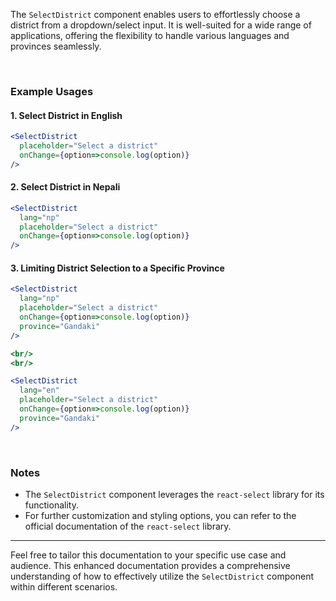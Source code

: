 
The `SelectDistrict` component enables users to effortlessly choose a district from a dropdown/select input. It is well-suited for a wide range of applications, offering the flexibility to handle various languages and provinces seamlessly.

&nbsp;
&nbsp;
&nbsp;
&nbsp;
&nbsp;

### Example Usages

#### 1. Select District in English

```jsx
<SelectDistrict
  placeholder="Select a district"
  onChange={option=>console.log(option)}
/>
```

#### 2. Select District in Nepali

```jsx
<SelectDistrict
  lang="np"
  placeholder="Select a district"
  onChange={option=>console.log(option)}
/>
```

#### 3. Limiting District Selection to a Specific Province

```jsx
<SelectDistrict
  lang="np"
  placeholder="Select a district"
  onChange={option=>console.log(option)}
  province="Gandaki"
/>

<br/>
<br/>

<SelectDistrict
  lang="en"
  placeholder="Select a district"
  onChange={option=>console.log(option)}
  province="Gandaki"
/>
```

&nbsp;
&nbsp;
&nbsp;
&nbsp;


### Notes

- The `SelectDistrict` component leverages the `react-select` library for its functionality.
- For further customization and styling options, you can refer to the official documentation of the `react-select` library.

---

Feel free to tailor this documentation to your specific use case and audience. This enhanced documentation provides a comprehensive understanding of how to effectively utilize the `SelectDistrict` component within different scenarios.



&nbsp;
&nbsp;
&nbsp;
&nbsp;
&nbsp;
&nbsp;
&nbsp;
&nbsp;
